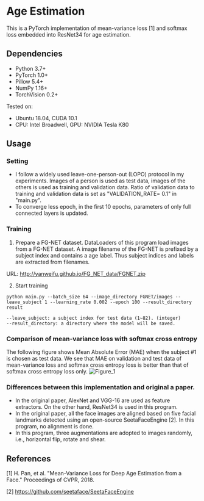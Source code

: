 # Age Estimation
This is a PyTorch implementation of mean-variance loss [1] and softmax loss embedded into ResNet34 for age estimation.

## Dependencies
- Python 3.7+
- PyTorch 1.0+
- Pillow 5.4+
- NumPy 1.16+
- TorchVision 0.2+

Tested on:
- Ubuntu 18.04, CUDA 10.1
- CPU: Intel Broadwell, GPU: NVIDIA Tesla K80

## Usage
### Setting
- I follow a widely used leave-one-person-out (LOPO) protocol in my experiments. Images of a person is used as test data, images of the others is used as training and validation data. Ratio of validation data to training and validation data is set as "VALIDATION_RATE= 0.1" in "main.py".
- To converge less epoch, in the first 10 epochs, parameters of only full connected layers is updated. 

### Training
1. Prepare a FG-NET dataset.
DataLoaders of this program load images from a FG-NET dataset. A image filename of the FG-NET is prefixed by a subject index and contains a age label. Thus subject indices and labels are extracted from filenames.

URL: http://yanweifu.github.io/FG_NET_data/FGNET.zip

2. Start training
```
python main.py --batch_size 64 --image_directory FGNET/images --leave_subject 1 --learning_rate 0.002 --epoch 100 --result_directory result

--leave_subject: a subject index for test data (1~82). (integer)
--result_directory: a directory where the model will be saved.
```

### Comparison of mean-variance loss with softmax cross entropy
The following figure shows Mean Absolute Error (MAE) when the subject #1 is chosen as test data. We see that MAE on validation and test data of mean-variance loss and softmax cross entropy loss is better than that of softmax cross entropy loss only.
![Figure_1](https://user-images.githubusercontent.com/53385884/62007786-ae573780-b18c-11e9-9b87-b56bc4b6a014.png)

### Differences between this implementation and original a paper.
- In the original paper, AlexNet and VGG-16 are used as feature extractors. On the other hand, ResNet34 is used in this program.
- In the original paper, all the face images are aligned based on five facial landmarks detected using an open-source SeetaFaceEngine [2]. In this program, no alignment is done.
- In this program, three augmentations are adopted to images randomly, i.e., horizontal flip, rotate and shear.

## References
[1] H. Pan, et al. "Mean-Variance Loss for Deep Age Estimation from a Face." Proceedings of CVPR, 2018.

[2] https://github.com/seetaface/SeetaFaceEngine
